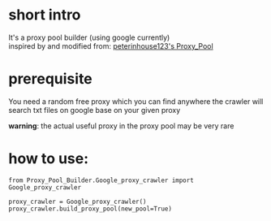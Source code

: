 # short intro

It's a proxy pool builder (using google currently)\
inspired by and modified from: [peterinhouse123's Proxy_Pool](https://github.com/peterinhouse123/Proxy_Pool.git)

# prerequisite

You need a random free proxy which you can find anywhere
the crawler will search txt files on google base on your given proxy

**warning**: the actual useful proxy in the proxy pool may be very rare

# how to use:

```
from Proxy_Pool_Builder.Google_proxy_crawler import Google_proxy_crawler

proxy_crawler = Google_proxy_crawler()
proxy_crawler.build_proxy_pool(new_pool=True)
```
